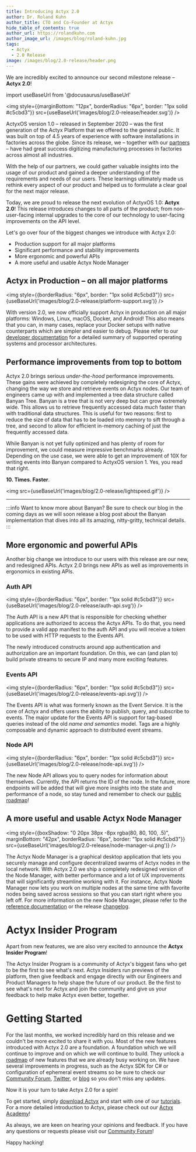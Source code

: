 ```yaml
---
title: Introducing Actyx 2.0
author: Dr. Roland Kuhn
author_title: CTO and Co-Founder at Actyx
hide_table_of_contents: true
author_url: https://rolandkuhn.com
author_image_url: /images/blog/roland-kuhn.jpg
tags:
  - Actyx
  - 2.0 Release
image: /images/blog/2.0-release/header.png
---
```


We are incredibly excited to announce our second milestone release – **Actyx 2.0**!

import useBaseUrl from '@docusaurus/useBaseUrl'

<img style={{marginBottom: "12px", borderRadius: "6px", border: "1px solid #c5cbd3"}} src={useBaseUrl('images/blog/2.0-release/header.svg')} />

<!-- truncate -->

ActyxOS version 1.0 – released in September 2020 – was the first generation of the Actyx Platform that we offered to the general public.
It was built on top of 4.5 years of experience with software installations in factories across the globe.
Since its release, we – together with our [partners](https://www.actyx.com/partners) – have had great success digitizing manufacturing processes in factories across almost all industries.

With the help of our partners, we could gather valuable insights into the usage of our product and gained a deeper understanding of the requirements and needs of our users.
These learnings ultimately made us rethink every aspect of our product and helped us to formulate a clear goal for the next major release.

Today, we are proud to release the next evolution of ActyxOS 1.0: **Actyx 2.0**!
This release introduces changes to all parts of the product;
from non-user-facing internal upgrades to the core of our technology to user-facing improvements on the API level.

Let's go over four of the biggest changes we introduce with Actyx 2.0:

- Production support for all major platforms
- Significant performance and stability improvements
- More ergonomic and powerful APIs
- A more useful and usable Actyx Node Manager

## Actyx in Production – on all major platforms

<img style={{borderRadius: "6px", border: "1px solid #c5cbd3"}} src={useBaseUrl('images/blog/2.0-release/platform-support.svg')} />

With version 2.0, we now officially support Actyx in production on all major platforms: Windows, Linux, macOS, Docker, and Android!
This also means that you can, in many cases, replace your Docker setups with native counterparts which are simpler and easier to debug.
Please refer to our [developer documentation](https://developer.actyx.com/docs/reference/actyx-reference) for a detailed summary of supported operating systems and processor architectures.

## Performance improvements from top to bottom

Actyx 2.0 brings serious _under-the-hood_ performance improvements.
These gains were achieved by completely redesigning the core of Actyx, changing the way we store and retrieve events on Actyx nodes.
Our team of engineers came up with and implemented a tree data structure called Banyan Tree.
Banyan is a tree that is not very deep but can grow extremely wide.
This allows us to retrieve frequently accessed data _much_ faster than with traditional data structures.
This is useful for two reasons:
first to reduce the size of data that has to be loaded into memory to sift through a tree, and second to allow for efficient in-memory caching of just the frequently accessed data.

While Banyan is not yet fully optimized and has plenty of room for improvement, we could measure impressive benchmarks already.
Depending on the use case, we were able to get an improvement of 10X for writing events into Banyan compared to ActyxOS version 1.
Yes, you read that right.

**10. Times. Faster**.

<img src={useBaseUrl('images/blog/2.0-release/lightspeed.gif')} />

---

:::info Want to know more about Banyan?
Be sure to check our blog in the coming days as we will soon release a blog post about the Banyan implementation that dives into all its amazing, nitty-gritty, technical details.
:::

## More ergonomic and powerful APIs

Another big change we introduce to our users with this release are our new, and redesigned APIs.
Actyx 2.0 brings new APIs as well as improvements in ergonomics in existing APIs.

### Auth API

<img style={{borderRadius: "6px", border: "1px solid #c5cbd3"}} src={useBaseUrl('images/blog/2.0-release/auth-api.svg')} />

The Auth API is a new API that is responsible for checking whether applications are authorized to access the Actyx APIs.
To do that, you need to provide a valid app manifest to the auth API and you will receive a token to be used with HTTP requests to the Events API.

The newly introduced constructs around app authentication and authorization are an important foundation. On this, we can (and plan to) build private streams to secure IP and many more exciting features.

### Events API

<img style={{borderRadius: "6px", border: "1px solid #c5cbd3"}} src={useBaseUrl('images/blog/2.0-release/events-api.svg')} />

The Events API is what was formerly known as the Event Service.
It is the core of Actyx and offers users the ability to publish, query, and subscribe to events.
The major update for the Events API is support for tag-based queries instead of the old _name and semantics_ model.
Tags are a highly composable and dynamic approach to distributed event streams.

### Node API

<img style={{borderRadius: "6px", border: "1px solid #c5cbd3"}} src={useBaseUrl('images/blog/2.0-release/node-api.svg')} />

The new Node API allows you to query nodes for information about themselves.
Currently, the API returns the ID of the node.
In the future, more endpoints will be added that will give more insights into the state and performance of a node, so stay tuned and remember to check our [public roadmap](https://trello.com/b/thhTs62O/actyx-product-roadmap)!

## A more useful and usable Actyx Node Manager

<img style={{boxShadow: "0 20px 38px -8px rgba(80, 80, 100, .5)", marginBottom: "42px", borderRadius: "6px", border: "1px solid #c5cbd3"}} src={useBaseUrl('images/blog/2.0-release/node-manager-ui.png')} />

The Actyx Node Manager is a graphical desktop application that lets you securely manage and configure decentralized swarms of Actyx nodes in the local network.
With Actyx 2.0 we ship a completely redesigned version of the Node Manager, with better performance and a lot of UX improvements that will significantly streamline working with it.
For instance, Actyx Node Manager now lets you work on multiple nodes at the same time with favorite nodes being saved across sessions so that you can start right where you left off.
For more information on the new Node Manager, please refer to the [reference documentation](https://developer.actyx.com/docs/reference/node-manager.mdx) or the release [changelog](https://developer.actyx.com/releases).

<!-- markdownlint-disable MD025 -->

# Actyx Insider Program

Apart from new features, we are also very excited to announce the **Actyx Insider Program**!

The Actyx Insider Program is a community of Actyx's biggest fans who get to be the first to see what's next.
Actyx Insiders run previews of the platform, then give feedback and engage directly with our Engineers and Product Managers to help shape the future of our product.
Be the first to see what's next for Actyx and join the community and give us your feedback to help make Actyx even better, together.

# Getting Started

For the last months, we worked incredibly hard on this release and we couldn't be more excited to share it with you.
Most of the new features introduced with Actyx 2.0 are a foundation.
A foundation which we will continue to improve and on which we will continue to build.
They unlock a [roadmap](https://trello.com/b/thhTs62O/actyx-product-roadmap) of new features that we are already busy working on.
We have several improvements in progress, such as the Actyx SDK for C# or configuration of ephemeral event streams so be sure to check our [Community Forum](https://community.actyx.com/), [Twitter](https://twitter.com/actyx), or [blog](https://developer.actyx.com/blog) so you don't miss any updates.

Now it is your turn to take Actyx 2.0 for a spin!

To get started, simply [download Actyx](https://developer.actyx.com/releases) and start with one of our [tutorials](https://developer.actyx.com/docs/tutorials/overview).
For a more detailed introduction to Actyx, please check out our [Actyx Academy](https://academy.actyx.com/)!

As always, we are keen on hearing your opinions and feedback.
If you have any questions or requests please visit our [Community Forum](https://community.actyx.com/)!

Happy hacking!
